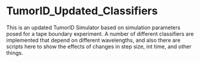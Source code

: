# TumorID_Updated_Classifiers
This is an updated TumorID Simulator based on simulation parameters posed for a tape boundary experiment. A number of different classifiers are implemented that depend on different wavelengths, and also there are scripts here to show the effects of changes in step size, int time, and other things.
